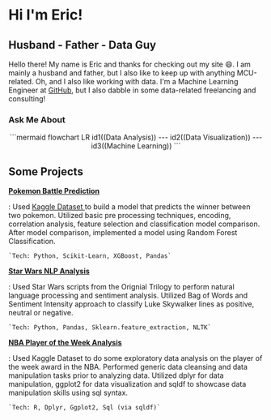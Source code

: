 # Hi I'm Eric!
## **Husband - Father - Data Guy**
Hello there! My name is Eric and thanks for checking out my site :smile:. I am mainly a husband and father, but I also like to keep up with anything MCU-related. Oh, and I also like working with data. I'm a Machine Learning Engineer at [GitHub](https://github.com/), but I also dabble in some data-related freelancing and consulting!

### Ask Me About
<div style="text-align: center;">
```mermaid
flowchart LR
    id1((Data Analysis)) --- id2((Data Visualization)) --- id3((Machine Learning))
```
</div>

## **Some Projects**

**[Pokemon Battle Prediction](portfolio/Classification%20Projects/Pokemon_Battle_Prediction.ipynb)**

:   Used [Kaggle Dataset ](https://www.kaggle.com/terminus7/pokemon-challenge)to build a model that predicts the winner between two pokemon. Utilized basic pre processing techniques, encoding, correlation analysis, feature selection and classification model comparison. After model comparison, implemented a model using Random Forest Classification.
    
    `Tech: Python, Scikit-Learn, XGBoost, Pandas`

**[Star Wars NLP Analysis](portfolio/NLP%20Projects/StarWarsNLP.ipynb)**

:   Used Star Wars scripts from the Orignial Trilogy to perform natural language processing and sentiment analysis. Utilized Bag of Words and Sentiment Intensity approach to classify Luke Skywalker lines as positive, neutral or negative.

    `Tech: Python, Pandas, Sklearn.feature_extraction, NLTK`

**[NBA Player of the Week Analysis](https://rpubs.com/ericbanta/nba_potw_eda)**

:   Used Kaggle Dataset to do some exploratory data analysis on the player of the week award in the NBA. Performed generic data cleansing and data manipulation tasks prior to analyzing data. Utilized dplyr for data manipulation, ggplot2 for data visualization and sqldf to showcase data manipulation skills using sql syntax.

    `Tech: R, Dplyr, Ggplot2, Sql (via sqldf)`
